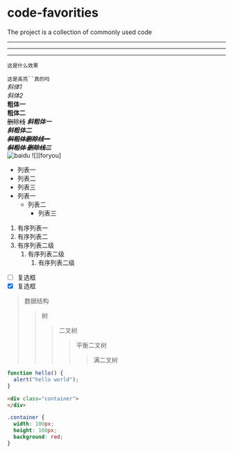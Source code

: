 # code-favorities
The project is a collection of commonly used code

***
---
___
    这是什么效果
`这是高亮``真的吗`  
*斜体1*  
_斜体2_  
**粗体一**  
__粗体二__  
~~删除线~~
***斜粗体一***  
___斜粗体二___  
***~~斜粗体删除线一~~***  
~~***斜粗体 删除线二***~~  
![baidu](http://www.baidu.com/img/bdlogo.gif "baiduLogo")
![][foryou]  
* 列表一
* 列表二
* 列表三
* 列表一
  * 列表二
      * 列表三
1. 有序列表一
2. 有序列表二    
1. 有序列表二级
    1. 有序列表二级
        1. 有序列表二级
  
- [ ] 复选框
- [x] 复选框
> 数据结构
>> 树
>>> 二叉树
>>>> 平衡二叉树
>>>>> 满二叉树
```javascript
function hello() {
  alert("hello world");
}
```
```html
<div class="container">
</div>
```
```css
.container {
  width: 100px;
  height: 100px;
  background: red;
}
```
